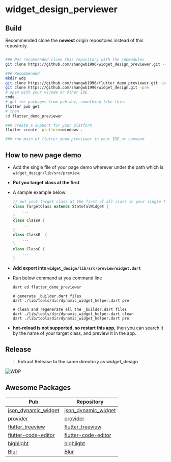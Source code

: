 # widget_design_perviewer

## Build

Recommended clone the **newest** origin repositoies instead of this reposiroty.

```bash

### Not recommended clone this repository with the submodules
git clone https://github.com/zhangwb1996/widget_design_previewer.git --recursive

### Recommended 
mkdir wdp
git clone https://github.com/zhangwb1996/flutter_demo_previewer.git -pre
git clone https://github.com/zhangwb1996/widget_design.git -pre
# open with your vscode or other IDE
code . 
# get the packages from pub.dev, something like this:
flutter pub get
# then
cd flutter_demo_previewer

### create a support for your platform
flutter create -platform=windows .

### run main of flutter_demo_previewer in your IDE or command

```

## How to new page demo

* Add the single file of your page demo wherever under the path which is `widget_design/lib/src/preview`.
* **Put you target class at the first**.
* A sample example below:

    ```dart
    // put yout target class at the first of all class in your single file
    class TargetClass extends StatefulWidget {
        ...
    }
    class ClassA {
        ...
    }
    class ClassB  {
        ...
    }
    class ClassC {
        ...
    }
    ```

* **Add export into `widget_design/lib/src/preview/widget.dart`**

* Run below command at you command line

    ```shell
    dart cd flutter_demo_previewer

    # generate _builder.dart files
    dart ./lib/tools/dir/dynamic_widget_helper.dart pre

    # clean and regenerate all the _builder.dart files
    dart ./lib/tools/dir/dynamic_widget_helper.dart clean
    dart ./lib/tools/dir/dynamic_widget_helper.dart pre
    ```

* **hot-reload is not supported, so restart this app**, then you can search it by the name of your target class, and preview it in the app.

## Release

> **Extract Release to the same directory as widget_design**

![WDP](https://github.com/zhangwb1996/screenshot/blob/main/WDP/WDP.v1.0.0.gif)

## Awesome Packages

| Pub | Repository |
| ----|---- |
| [json_dynamic_widget](https://pub.dev/packages/json_dynamic_widget)         | [json_dynamic_widget](https://github.com/peiffer-innovations/json_dynamic_widget)
| [provider](https://pub.dev/packages/provider)                               | [provider](https://github.com/rrousselGit/provider)
| [flutter_treeview](https://pub.dev/packages/flutter_treeview)               | [flutter_treeview](https://bitbucket.org/kevinandre/flutter_treeview/src/master/)
| [flutter-code-editor](https://pub.dev/packages/flutter_code_editor/install) | [flutter-code-editor](https://github.com/akvelon/flutter-code-editor)
| [highlight](https://pub.dev/packages/highlight)                             | [highlight](https://github.com/git-touch/highlight.dart)
| [Blur](https://pub.dev/packages/blur)                                       | [Blur](https://github.com/jagritjkh/blur)

